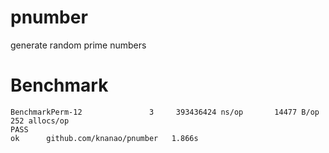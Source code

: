# pnumber
generate random prime numbers

# Benchmark
```
BenchmarkPerm-12    	       3	 393436424 ns/op	   14477 B/op	     252 allocs/op
PASS
ok  	github.com/knanao/pnumber	1.866s
```
